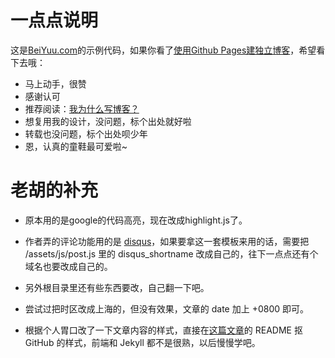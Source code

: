 # 一点点说明

这是[BeiYuu.com](http://beiyuu.com)的示例代码，如果你看了[使用Github Pages建独立博客](http://beiyuu.com/github-pages)，希望看下去哦：

* 马上动手，很赞
* 感谢认可
* 推荐阅读：[我为什么写博客？](http://beiyuu.com/why-blog)
* 想复用我的设计，没问题，标个出处就好啦
* 转载也没问题，标个出处呗少年
* 恩，认真的童鞋最可爱啦~

# 老胡的补充

* 原本用的是google的代码高亮，现在改成highlight.js了。

* 作者弄的评论功能用的是 [disqus](https://disqus.com/)，如果要拿这一套模板来用的话，需要把 /assets/js/post.js 里的 disqus_shortname 改成自己的，往下一点点还有个域名也要改成自己的。

* 另外根目录里还有些东西要改，自己翻一下吧。

* 尝试过把时区改成上海的，但没有效果，文章的 date 加上 +0800 即可。

* 根据个人胃口改了一下文章内容的样式，直接在[这篇文章](https://github.com/guodongxiaren/README)的 README 抠 GitHub 的样式，前端和 Jekyll 都不是很熟，以后慢慢学吧。
